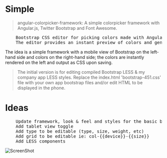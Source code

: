 # Simple

> angular-colorpicker-framework:  A simple colorpicker framework with Angular.js, Twitter Bootstrap and Font Awesome.

<pre>
    Bootstrap CSS editor for picking colors made with AngularJS.
    The editor provides an instant preview of colors and generates CSS from JSON upon saving.
</pre>

The idea is a simple framework with a mobile view of Bootstrap on the left-hand side and colors on the right-hand side;  the colors are instantly rendered on the left and output as CSS upon saving.

> The initial version is for editing compiled Bootstrap LESS & my company app LESS styles. Replace the index.html 'bootstrap-451.css' file with your own app bootstrap files and/or edit HTML to be displayed in the phone.

# Ideas

<pre>
    Update framework, look & feel and styles for the basic bootstrap.min.css file
    Add tablet view toggle
    Add type to be editable (type, size, weight, etc)
    Add grid to be editable ie: col-{{device}}-{{size}}
    Add LESS components
</pre>

![ScreenShot](app.css/img/simple.jpg)